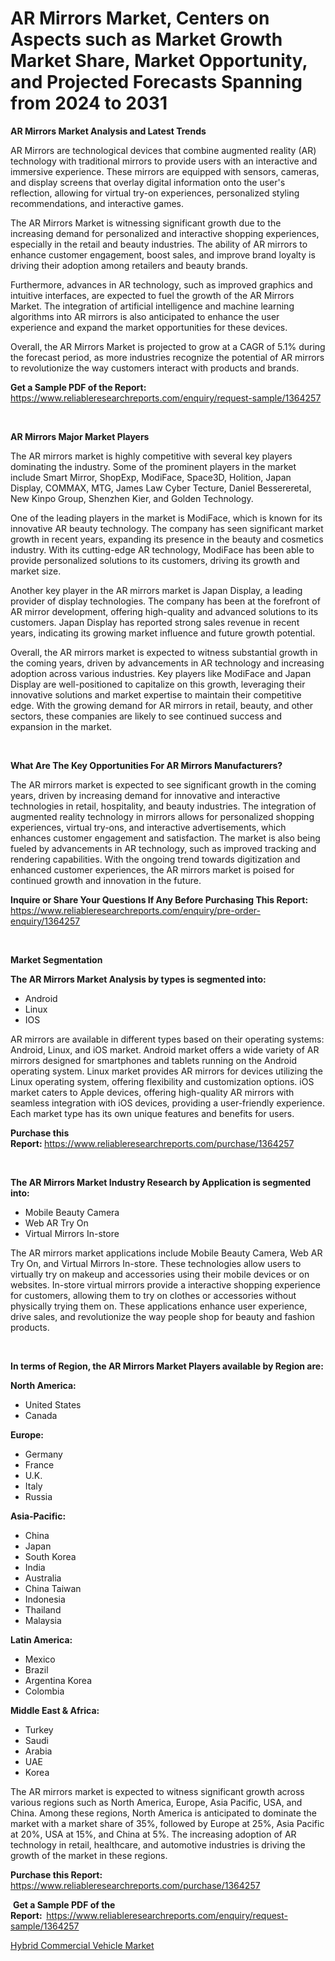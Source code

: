 <p><h1>AR Mirrors Market, Centers on Aspects such as Market Growth Market Share, Market Opportunity, and Projected Forecasts Spanning from 2024 to 2031</h1></p><p><strong>AR Mirrors Market Analysis and Latest Trends</strong></p>
<p><p>AR Mirrors are technological devices that combine augmented reality (AR) technology with traditional mirrors to provide users with an interactive and immersive experience. These mirrors are equipped with sensors, cameras, and display screens that overlay digital information onto the user's reflection, allowing for virtual try-on experiences, personalized styling recommendations, and interactive games.</p><p>The AR Mirrors Market is witnessing significant growth due to the increasing demand for personalized and interactive shopping experiences, especially in the retail and beauty industries. The ability of AR mirrors to enhance customer engagement, boost sales, and improve brand loyalty is driving their adoption among retailers and beauty brands.</p><p>Furthermore, advances in AR technology, such as improved graphics and intuitive interfaces, are expected to fuel the growth of the AR Mirrors Market. The integration of artificial intelligence and machine learning algorithms into AR mirrors is also anticipated to enhance the user experience and expand the market opportunities for these devices.</p><p>Overall, the AR Mirrors Market is projected to grow at a CAGR of 5.1% during the forecast period, as more industries recognize the potential of AR mirrors to revolutionize the way customers interact with products and brands.</p></p>
<p><strong>Get a Sample PDF of the Report:&nbsp;</strong> <a href="https://www.reliableresearchreports.com/enquiry/request-sample/1364257">https://www.reliableresearchreports.com/enquiry/request-sample/1364257</a></p>
<p>&nbsp;</p>
<p><strong>AR Mirrors Major Market Players</strong></p>
<p><p>The AR mirrors market is highly competitive with several key players dominating the industry. Some of the prominent players in the market include Smart Mirror, ShopExp, ModiFace, Space3D, Holition, Japan Display, COMMAX, MTG, James Law Cyber​​ Tecture, Daniel Bessereretal, New Kinpo Group, Shenzhen Kier, and Golden Technology.</p><p>One of the leading players in the market is ModiFace, which is known for its innovative AR beauty technology. The company has seen significant market growth in recent years, expanding its presence in the beauty and cosmetics industry. With its cutting-edge AR technology, ModiFace has been able to provide personalized solutions to its customers, driving its growth and market size.</p><p>Another key player in the AR mirrors market is Japan Display, a leading provider of display technologies. The company has been at the forefront of AR mirror development, offering high-quality and advanced solutions to its customers. Japan Display has reported strong sales revenue in recent years, indicating its growing market influence and future growth potential.</p><p>Overall, the AR mirrors market is expected to witness substantial growth in the coming years, driven by advancements in AR technology and increasing adoption across various industries. Key players like ModiFace and Japan Display are well-positioned to capitalize on this growth, leveraging their innovative solutions and market expertise to maintain their competitive edge. With the growing demand for AR mirrors in retail, beauty, and other sectors, these companies are likely to see continued success and expansion in the market.</p></p>
<p>&nbsp;</p>
<p><strong>What Are The Key Opportunities For AR Mirrors Manufacturers?</strong></p>
<p><p>The AR mirrors market is expected to see significant growth in the coming years, driven by increasing demand for innovative and interactive technologies in retail, hospitality, and beauty industries. The integration of augmented reality technology in mirrors allows for personalized shopping experiences, virtual try-ons, and interactive advertisements, which enhances customer engagement and satisfaction. The market is also being fueled by advancements in AR technology, such as improved tracking and rendering capabilities. With the ongoing trend towards digitization and enhanced customer experiences, the AR mirrors market is poised for continued growth and innovation in the future.</p></p>
<p><strong>Inquire or Share Your Questions If Any Before Purchasing This Report:</strong> <a href="https://www.reliableresearchreports.com/enquiry/pre-order-enquiry/1364257">https://www.reliableresearchreports.com/enquiry/pre-order-enquiry/1364257</a></p>
<p>&nbsp;</p>
<p><strong>Market Segmentation</strong></p>
<p><strong>The AR Mirrors Market Analysis by types is segmented into:</strong></p>
<p><ul><li>Android</li><li>Linux</li><li>IOS</li></ul></p>
<p><p>AR mirrors are available in different types based on their operating systems: Android, Linux, and iOS market. Android market offers a wide variety of AR mirrors designed for smartphones and tablets running on the Android operating system. Linux market provides AR mirrors for devices utilizing the Linux operating system, offering flexibility and customization options. iOS market caters to Apple devices, offering high-quality AR mirrors with seamless integration with iOS devices, providing a user-friendly experience. Each market type has its own unique features and benefits for users.</p></p>
<p><strong>Purchase this Report:&nbsp;</strong><a href="https://www.reliableresearchreports.com/purchase/1364257">https://www.reliableresearchreports.com/purchase/1364257</a></p>
<p>&nbsp;</p>
<p><strong>The AR Mirrors Market Industry Research by Application is segmented into:</strong></p>
<p><ul><li>Mobile Beauty Camera</li><li>Web AR Try On</li><li>Virtual Mirrors In-store</li></ul></p>
<p><p>The AR mirrors market applications include Mobile Beauty Camera, Web AR Try On, and Virtual Mirrors In-store. These technologies allow users to virtually try on makeup and accessories using their mobile devices or on websites. In-store virtual mirrors provide a interactive shopping experience for customers, allowing them to try on clothes or accessories without physically trying them on. These applications enhance user experience, drive sales, and revolutionize the way people shop for beauty and fashion products.</p></p>
<p>&nbsp;</p>
<p><strong>In terms of Region, the AR Mirrors Market Players available by Region are:</strong></p>
<p>
    <p> <strong> North America: </strong>
        <ul>
            <li>United States</li>
            <li>Canada</li>
        </ul>
        </p> 
    <p> <strong> Europe: </strong>
        <ul>
            <li>Germany</li>
            <li>France</li>
            <li>U.K.</li>
            <li>Italy</li>
            <li>Russia</li>
        </ul>
        </p> 
    <p> <strong> Asia-Pacific: </strong>
        <ul>
            <li>China</li>
            <li>Japan</li>
            <li>South Korea</li>
            <li>India</li>
            <li>Australia</li>
            <li>China Taiwan</li>
            <li>Indonesia</li>
            <li>Thailand</li>
            <li>Malaysia</li>
        </ul>
        </p> 
    <p> <strong> Latin America: </strong>
        <ul>
            <li>Mexico</li>
            <li>Brazil</li>
            <li>Argentina Korea</li>
            <li>Colombia</li>
        </ul>
        </p> 
    <p> <strong> Middle East & Africa: </strong>
        <ul>
            <li>Turkey</li>
            <li>Saudi</li>
            <li>Arabia</li>
            <li>UAE</li>
            <li>Korea</li>
        </ul>
    </p>
    </p>
<p><p>The AR mirrors market is expected to witness significant growth across various regions such as North America, Europe, Asia Pacific, USA, and China. Among these regions, North America is anticipated to dominate the market with a market share of 35%, followed by Europe at 25%, Asia Pacific at 20%, USA at 15%, and China at 5%. The increasing adoption of AR technology in retail, healthcare, and automotive industries is driving the growth of the market in these regions.</p></p>
<p><strong>Purchase this Report: </strong><a href="https://www.reliableresearchreports.com/purchase/1364257">https://www.reliableresearchreports.com/purchase/1364257</a></p>
<p>&nbsp;<strong>Get a Sample PDF of the Report:&nbsp;&nbsp;</strong><a href="https://www.reliableresearchreports.com/enquiry/request-sample/1364257">https://www.reliableresearchreports.com/enquiry/request-sample/1364257</a></p>
<p><strong></strong></p>
<p><p><a href="https://flame-sidecar-702.notion.site/Hybrid-Commercial-Vehicle-Market-Analysis-and-Market-Size-Global-Industry-Overview-Market-Segmenta-25d803cda50c44da92f74e4c52a29033">Hybrid Commercial Vehicle Market</a></p></p>